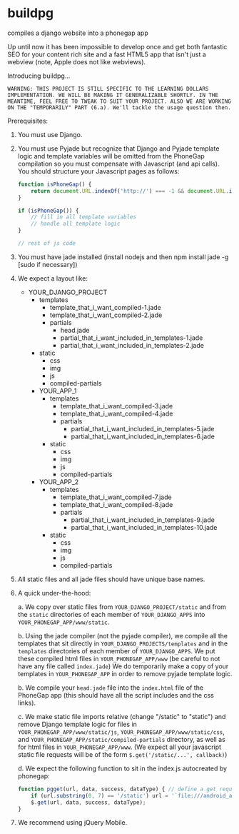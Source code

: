 buildpg
=======

compiles a django website into a phonegap app

Up until now it has been impossible to develop once and get both fantastic SEO for your content rich site and a fast HTML5 app that isn't just a webview (note, Apple does not like webviews). 

Introducing buildpg...

`WARNING: THIS PROJECT IS STILL SPECIFIC TO THE LEARNING DOLLARS IMPLEMENTATION. WE WILL BE MAKING IT GENERALIZABLE SHORTLY. IN THE MEANTIME, FEEL FREE TO TWEAK TO SUIT YOUR PROJECT. ALSO WE ARE WORKING ON THE "TEMPORARILY" PART (6.a). We'll tackle the usage question then.`

Prerequisites:

1. You must use Django.

2. You must use Pyjade but recognize that Django and Pyjade template logic and template variables will be omitted from the PhoneGap compilation so you must compensate with Javascript (and api calls). You should structure your Javascript pages as follows:
    
    ```javascript
    function isPhoneGap() {
        return document.URL.indexOf('http://') === -1 && document.URL.indexOf('https://') === -1;
    }

    if (isPhoneGap()) {
        // fill in all template variables
        // handle all template logic
    }

    // rest of js code
    ```

3. You must have jade installed (install nodejs and then npm install jade -g [sudo if necessary])

4. We expect a layout like:

    - YOUR_DJANGO_PROJECT
        - templates
            - template_that_i_want_compiled-1.jade
            - template_that_i_want_compiled-2.jade
            - partials
                - head.jade
                - partial_that_i_want_included_in_templates-1.jade
                - partial_that_i_want_included_in_templates-2.jade
        - static
            - css
            - img
            - js
            - compiled-partials
        - YOUR_APP_1
            - templates
                - template_that_i_want_compiled-3.jade
                - template_that_i_want_compiled-4.jade
                - partials
                    - partial_that_i_want_included_in_templates-5.jade
                    - partial_that_i_want_included_in_templates-6.jade
            - static
                - css
                - img
                - js
                - compiled-partials
        - YOUR_APP_2
            - templates
                - template_that_i_want_compiled-7.jade
                - template_that_i_want_compiled-8.jade
                - partials
                    - partial_that_i_want_included_in_templates-9.jade
                    - partial_that_i_want_included_in_templates-10.jade
            - static
                - css
                - img
                - js
                - compiled-partials

5. All static files and all jade files should have unique base names.

6. A quick under-the-hood:
    
    a. We copy over static files from `YOUR_DJANGO_PROJECT/static` and from the `static` directories of each member of `YOUR_DJANGO_APPS` into `YOUR_PHONEGAP_APP/www/static`.
    
    b. Using the jade compiler (not the pyjade compiler), we compile all the templates that sit directly in `YOUR_DJANGO_PROJECTS/templates` and in the `templates` directories of each member of `YOUR_DJANGO_APPS`. We put these compiled html files in `YOUR_PHONEGAP_APP/www` (be careful to not have any file called `index.jade`) We do temporarily make a copy of your templates in `YOUR_PHONEGAP_APP` in order to remove pyjade template logic.
    
    b. We compile your `head.jade` file into the `index.html` file of the PhoneGap app (this should have all the script includes and the css links).
    
    c. We make static file imports relative (change "/static" to "static") and remove Django template logic for files in `YOUR_PHONEGAP_APP/www/static/js`, `YOUR_PHONEGAP_APP/www/static/css`, and `YOUR_PHONEGAP_APP/static/compiled-partials` directory, as well as for html files in `YOUR_PHONEGAP_APP/www`. (We expect all your javascript static file requests will be of the form `$.get('/static/...', callback)`)
    
    d. We expect the following function to sit in the index.js autocreated by phonegap:

    ```javascript
    function pgget(url, data, success, dataType) { // define a get request that removes the slash from /static gets, http://api.jquery.com/jquery.get/
        if (url.substring(0, 7) == '/static') url = '`file:///android_asset/www/`' + url.substring(1);
        $.get(url, data, success, dataType);
    }
    ```

7. We recommend using jQuery Mobile.
